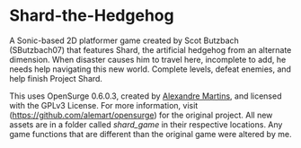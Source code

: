 # Shard-the-Hedgehog

A Sonic-based 2D platformer game created by Scot Butzbach (SButzbach07) that features Shard, the artificial hedgehog from an alternate dimension. When disaster causes him to travel here, incomplete to add, he needs help navigating this new world. Complete levels, defeat enemies, and help finish Project Shard.

This uses OpenSurge 0.6.0.3, created by [Alexandre Martins](https://github.com/alemart), and licensed with the GPLv3 License.
For more information, visit (https://github.com/alemart/opensurge) for the original project.
All new assets are in a folder called *shard_game* in their respective locations. Any game functions that are different than the original game were altered by me.
